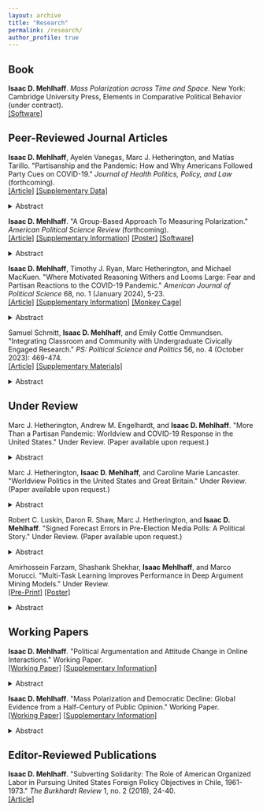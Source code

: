 ```yaml
---
layout: archive
title: "Research"
permalink: /research/
author_profile: true
---
```


## Book

**Isaac D. Mehlhaff**. *Mass Polarization across Time and Space*. New York: Cambridge University Press, Elements in Comparative Political Behavior (under contract). \
[[Software]](https://imehlhaff.net/PolarCAP/)

## Peer-Reviewed Journal Articles

**Isaac D. Mehlhaff**, Ayelén Vanegas, Marc J. Hetherington, and Matías Tarillo. "Partisanship and the Pandemic: How and Why Americans Followed Party Cues on COVID-19." *Journal of Health Politics, Policy, and Law* (forthcoming). \
[[Article]](https://read.dukeupress.edu/jhppl/article/doi/10.1215/03616878-11066336/383873/Partisanship-and-the-Pandemic-How-and-Why?searchresult=1) [[Supplementary Data]](https://dup.silverchair-cdn.com/dup/Content_public/Journal/jhppl/PAP/10.1215_03616878-11066336/1/jhp493_02mehlhaffonlineappendix.pdf?Expires=1703609354&Signature=KLiZqJ1oJDxIJOX4oQxipbj~QMJEf9S380AbaAuyNOEryR0GBPnuVUSbK9P7O83qQBRcrE0GhOM3vwWhkE4vEETOhAVf2eElqgTghVcl1Efe~VrfqjmwvOz-drtyNxhsqME3bpdl~BudzQz4pjpZLxIDbVDSO0zTpW1-Qq38Oc4ZTxLB4S6se6CQniHIJCj7zJky5FptIevPs1HFc5ohw9LjR5q4iiGTmBqwqS3MzZ93C0i4O37NZfZfpLPoDFVdEWUG5sJVyZ6JnU94HrJyJ7YfiD82hSb2N9agkmz~zpcSyL7OI0m57C2Lpeb27cBPht9zDbwHzitpIRG9E7ZIdw__&Key-Pair-Id=APKAIE5G5CRDK6RD3PGA)
<details>
  <summary markdown="span">Abstract</summary>
> The United States underperformed its potential in responding to the COVID-19 pandemic. Using original survey data from April 2020 to March 2022, we show that political partisanship may have contributed to this inconsistent response by distinguishing elites and citizens who took the crisis seriously from those who did not. This division was not inevitable; when the crisis began, Democrats and Republicans differed little in their viewpoints and actions. However, partisans increasingly diverged when their preferred political leaders provided them with opposing cues. We outline developments in party politics over the last half-century that contributed to partisan division on COVID-19, most centrally an anti-expertise bias among Republicans. Accordingly, Republicans’ support for mitigation measures, perception of severity of COVID-19, and support for vaccines gradually decreased after the initial outbreak. Partisan differences also showed up at the state level; Trump’s vote share in 2016 was negatively associated with mask use and positively associated with COVID-19 infections. Diverging elite cues provided fertile ground for the partisan pandemic, underscoring the importance of political accountability, even in an era of polarization.
</details>

**Isaac D. Mehlhaff**. "A Group-Based Approach To Measuring Polarization." *American Political Science Review* (forthcoming). \
[[Article]](https://www.cambridge.org/core/journals/american-political-science-review/article/groupbased-approach-to-measuring-polarization/7979CFDC243FB1E21FE7AE3724B42EEA) [[Supplementary Information]](https://www.cambridge.org/core/journals/american-political-science-review/article/groupbased-approach-to-measuring-polarization/7979CFDC243FB1E21FE7AE3724B42EEA#supplementary-materials) [[Poster]](https://imehlhaff.net/files/Poster_compressed_1.pdf) [[Software]](http://imehlhaff.net/CPC/)
<details>
  <summary markdown="span">Abstract</summary>
> Despite its growing importance in social scientific topics, the quantitative measurement of polarization has lagged behind its conceptual development. Political and social polarization are group-based phenomena characterized by intergroup heterogeneity and intragroup homogeneity, but existing measures capture only one of these features or make it difficult to compare across cases or over time. To bring the concept and measurement of polarization into closer alignment, I introduce the cluster-polarization coefficient (CPC), a measure of multimodality that allows scholars to incorporate multiple variables and compare across contexts with varying numbers of parties or social groups. Simulation exercises and three applications to ideological and affective polarization demonstrate that the CPC returns more substantively sensible results than other popular measures. An open-source software package implements the measure.
</details>

**Isaac D. Mehlhaff**, Timothy J. Ryan, Marc Hetherington, and Michael MacKuen. "Where Motivated Reasoning Withers and Looms Large: Fear and Partisan Reactions to the COVID-19 Pandemic." *American Journal of Political Science* 68, no. 1 (January 2024), 5-23. \
[[Article]](https://doi.org/10.1111/ajps.12808) [[Supplementary Information]](https://onlinelibrary.wiley.com/action/downloadSupplement?doi=10.1111%2Fajps.12808&file=ajps12808-sup-0001-SupMat.pdf) [[Monkey Cage]](https://www.washingtonpost.com/politics/2020/08/18/american-attitudes-toward-covid-19-are-divided-by-party-pandemic-itself-might-undo-that/)
<details>
  <summary markdown="span">Abstract</summary>
> Contemporary American politics has been largely characterized by hyper-partisanship and polarization, with partisan motivated reasoning a thematic concern. Theories of emotions in politics suggest that anxiety might interrupt partisan heuristics and encourage citizens to reason more evenhandedly—but in what domains and to what extent? We use original panel data to assess how anxiety about becoming seriously ill from Covid-19 interacted with partisan attachments to shape political judgment during the Covid-19 pandemic. The structure of our data allows us to assess large-scale implications of politically relevant emotions in ways that so far have not been possible. We find large effects on policy attitudes: Republicans who were afraid of getting sick rejected signals from co-partisan leaders by supporting mask mandates and the like. Effects on vote choice were muted in comparison, but, in a race as close as the 2020 presidential election, were potentially large enough to have been pivotal.
</details>

Samuel Schmitt, **Isaac D. Mehlhaff**, and Emily Cottle Ommundsen. "Integrating Classroom and Community with Undergraduate Civically Engaged Research." *PS: Political Science and Politics* 56, no. 4 (October 2023): 469-474. \
[[Article]](https://doi.org/10.1017/S1049096523000392) [[Supplementary Materials]](https://www.cambridge.org/core/journals/ps-political-science-and-politics/article/abs/integrating-classroom-and-community-with-undergraduate-civically-engaged-research/5FC283885BF4FDF756E0343A8D2F5487#supplementary-materials)
<details>
  <summary markdown="span">Abstract</summary>
> In addition to interest in undergraduate research, political science increasingly recognizes the value of civically engaged research for various educational, professional, and civic outcomes. With limited time and steep tradeoffs, instructors must find ways to cleverly combine undergraduate research experiences with the broader normative civic-education responsibilities of political science and higher education. This article presents a course design that allows instructors to leverage their classroom for both civic education and undergraduate research without the need for previously developed community partnerships that are common to most engaged research and learning. Our approach brings together undergraduate research and community engagement through course design.
</details>

## Under Review

Marc J. Hetherington, Andrew M. Engelhardt, and **Isaac D. Mehlhaff**. "More Than a Partisan Pandemic: Worldview and COVID-19 Response in the United States." Under Review. (Paper available upon request.)
<details>
  <summary markdown="span">Abstract</summary>
> As the COVID-19 pandemic unfolded, public responses increasingly divided along political lines: Democrats tended to support policies and behaviors recommended by public health experts and Republicans tended to oppose them. We argue that exclusively party-based explanations for these patterns are incomplete. Instead, we call attention to people’s philosophy about life—their “worldview"— as an important force behind their pandemic responses. We posit that citizens use beliefs derived from interactions with their everyday life to inform their affinities and preferences when analogous matters enter the political realm. Using original cross-sectional and panel survey data gathered over the course of the pandemic, we theorize and empirically validate a multidimensional measure of worldview. We show that worldview is a coherent, belief-system-like entity that remained stable during the pandemic, suggesting its centrality in mass responses to uncertain and novel stimuli. We then show that even before strong party cues emerged, worldview structured Americans’ reactions to COVID-19 and constrained the positions parties could take. Worldview’s influence was both direct and indirect, channeled through its relationship with partisan preference. While partisanship is a potent force in political belief systems, much of its effect, we suggest, comes from its association with people’s general philosophy about life.
</details>

Marc J. Hetherington, **Isaac D. Mehlhaff**, and Caroline Marie Lancaster. "Worldview Politics in the United States and Great Britain." Under Review. (Paper available upon request.)
<details>
  <summary markdown="span">Abstract</summary>
> Scholars consistently find that most people do not think about politics in ideological terms. What, then, underlies the broad outlines of how citizens think about politics? Building on past work on authoritarianism, we implicate a driving force behind individuals’ political attitudes in their philosophy about life—their “worldview.” We posit that people use beliefs developed from their interactions with their everyday world to inform their affinities and preferences when analogous matters enter the political realm. We theorize and empirically validate a multidimensional measure of worldview in the United States and United Kingdom. Our measure consists of four related, but distinct, dimensions: authority, community, competitiveness, and incrementalism. We show that each is related to support for party identification, ideology, and a range of political attitudes in sensible ways. 
</details>

Robert C. Luskin, Daron R. Shaw, Marc J. Hetherington, and **Isaac D. Mehlhaff**. "Signed Forecast Errors in Pre-Election Media Polls: A Political Story." Under Review. (Paper available upon request.)
<details>
  <summary markdown="span">Abstract</summary>
> This paper examines the signed forecast errors made by state-level pre-election media polls from 1990 through 2020. On average, these polls under-forecast the Republican vote, but only slightly, and with widely varying signs and magnitudes---partly as a function of how the poll is conducted, but more as a function of the campaign and its political context. Underlying many of these political influences is a pattern of partisan straying (at the time of the poll) and subsequent homecoming (by Election Day), in turn affected by both campaign advantages, like outspending one’s opponent, and environmental ones, like the electorate’s being mostly of one’s party. Breaking the signed forecast error apart, we estimate a two-equation SUR model expressing the Republican’s poll share and vote share as functions of campaign and environmental advantages, polling details, and the difference between two “eras,” the more recent marked by heightened politicization and partisanship and an inversion, among whites, of the parties’ previous alignment by education.
</details>

Amirhossein Farzam, Shashank Shekhar, **Isaac Mehlhaff**, and Marco Morucci. "Multi-Task Learning Improves Performance in Deep Argument Mining Models." Under Review. \
[[Pre-Print]](https://arxiv.org/abs/2307.01401) [[Poster]](https://imehlhaff.net/files/Argument%20Mining%20Poster.pdf)
<details>
  <summary markdown="span">Abstract</summary>
> The successful analysis of argumentative techniques from user-generated text is central to many downstream tasks such as political and market analysis. Recent argument mining tools use state-of-the-art deep learning methods to extract and annotate argumentative techniques from various online text corpora, however each task is treated as separate and different bespoke models are fine-tuned for each dataset. We show that different argument mining tasks share common semantic and logical structure by implementing a multi-task approach to argument mining that achieves better performance than state-of-the-art methods for the same problems. Our model builds a shared representation of the input text that is common to all tasks and exploits similarities between tasks in order to further boost performance via parameter-sharing. Our results are important for argument mining as they show that different tasks share substantial similarities and suggest a holistic approach to the extraction of argumentative techniques from text.
</details>

## Working Papers

**Isaac D. Mehlhaff**. "Political Argumentation and Attitude Change in Online Interactions." Working Paper. \
[[Working Paper]](https://imehlhaff.net/files/Reddit.pdf) [[Supplementary Information]](https://imehlhaff.net/files/Reddit%20Supplement.pdf)
<details>
  <summary markdown="span">Abstract</summary>
> Prevailing theories of public opinion and political psychology hold that human reasoning is biased and lazy, which suggests it is ill-suited to help ordinary citizens engage meaningfully with politics. In contrast, I contend that the biased and lazy nature of reasoning is precisely what gives citizens the tools to think through political issues and update their attitudes in response to argumentative exchanges. To test these hypotheses, I train a series of deep neural networks to classify textual inputs on several characteristics of discussion and argumentation. I use these classifiers to annotate over one million comments from the Reddit social media platform and show that attitude change is substantially more likely to result from argumentative exchanges rather than more contemplative ones. Results suggest that under the right conditions, humans can be quite skilled political reasoners.
</details>

**Isaac D. Mehlhaff**. "Mass Polarization and Democratic Decline: Global Evidence from a Half-Century of Public Opinion." Working Paper. \
[[Working Paper]](https://imehlhaff.net/files/Polarization%20and%20Democracy.pdf) [[Supplementary Information]](https://imehlhaff.net/files/Democracy%20Supplement.pdf)
<details>
  <summary markdown="span">Abstract</summary>
> An antagonistic political culture has long been thought to pose a threat to liberal democracy. More recently, many scholars have proposed a link between political polarization and democratic breakdown, yet causal evidence for this prominent theory remains thin. I present the first broadly comparative analysis of the relationship between mass polarization and democratic backsliding, the modal form of autocratic reversion in the post-third wave era. Panel estimates of ideological and affective polarization from as many as ninety countries and forty-nine years indicate that both ideological and affective polarization exert negligible causal effects on levels of electoral and liberal democracy. To the contrary, results suggest that democratic decline may actually foment mass polarization. Despite widespread concern over the fate of democracy in polarized polities, comparative evidence since the start of the third wave suggests that mass polarization itself poses little threat to democratic regimes.
</details>

## Editor-Reviewed Publications

**Isaac D. Mehlhaff**. "Subverting Solidarity: The Role of American Organized Labor in Pursuing United States Foreign Policy Objectives in Chile, 1961-1973." *The Burkhardt Review* 1, no. 2 (2018), 24-40. \
[[Article]](https://imehlhaff.net/files/Subverting%20Solidarity.pdf)
